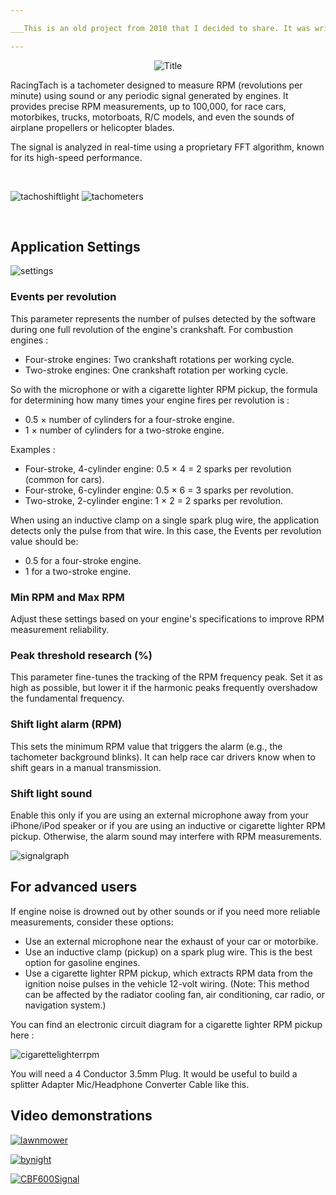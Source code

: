 ```yaml
---

___This is an old project from 2010 that I decided to share. It was written in Objective-C using Xcode 3.2.2 and is compatible with iOS 4.0 and may be later. It was available on the App Store for several years but has not been updated since. Therefore, I am unsure if it still runs on the latest iPhones and iPads (unfortunately, I don't think so...)___

---
```


<p align="center">
  <img src="https://github.com/gerald-guiony/RacingTach/blob/main/Readme/title.png" alt="Title">
</p>

RacingTach is a tachometer designed to measure RPM (revolutions per minute) using sound or any periodic signal generated by engines. It provides precise RPM measurements, up to 100,000, for race cars, motorbikes, trucks, motorboats, R/C models, and even the sounds of airplane propellers or helicopter blades.

The signal is analyzed in real-time using a proprietary FFT algorithm, known for its high-speed performance.

<br/>

![tachoshiftlight](https://github.com/gerald-guiony/RacingTach/blob/main/Readme/tachoshiftlight.png)
![tachometers](https://github.com/gerald-guiony/RacingTach/blob/main/Readme/tachometers.png)

<br/>

## Application Settings

![settings](https://github.com/gerald-guiony/RacingTach/blob/main/Readme/settings.png)

### Events per revolution

This parameter represents the number of pulses detected by the software during one full revolution of the engine's crankshaft. For combustion engines :
* Four-stroke engines: Two crankshaft rotations per working cycle.
* Two-stroke engines: One crankshaft rotation per working cycle.

So with the microphone or with a cigarette lighter RPM pickup, the formula for determining how many times your engine fires per revolution is :
* 0.5 × number of cylinders for a four-stroke engine.
* 1 × number of cylinders for a two-stroke engine.

Examples :
* Four-stroke, 4-cylinder engine: 0.5 × 4 = 2 sparks per revolution (common for cars).
* Four-stroke, 6-cylinder engine: 0.5 × 6 = 3 sparks per revolution.
* Two-stroke, 2-cylinder engine: 1 × 2 = 2 sparks per revolution.

When using an inductive clamp on a single spark plug wire, the application detects only the pulse from that wire. In this case, the Events per revolution value should be:
* 0.5 for a four-stroke engine.
* 1 for a two-stroke engine.

### Min RPM and Max RPM

Adjust these settings based on your engine's specifications to improve RPM measurement reliability.

### Peak threshold research (%)

This parameter fine-tunes the tracking of the RPM frequency peak. Set it as high as possible, but lower it if the harmonic peaks frequently overshadow the fundamental frequency.

### Shift light alarm (RPM)

This sets the minimum RPM value that triggers the alarm (e.g., the tachometer background blinks). It can help race car drivers know when to shift gears in a manual transmission.

### Shift light sound

Enable this only if you are using an external microphone away from your iPhone/iPod speaker or if you are using an inductive or cigarette lighter RPM pickup. Otherwise, the alarm sound may interfere with RPM measurements.

![signalgraph](https://github.com/gerald-guiony/RacingTach/blob/main/Readme/signalgraph.png)


## For advanced users

If engine noise is drowned out by other sounds or if you need more reliable measurements, consider these options:
* Use an external microphone near the exhaust of your car or motorbike.
* Use an inductive clamp (pickup) on a spark plug wire. This is the best option for gasoline engines.
* Use a cigarette lighter RPM pickup, which extracts RPM data from the ignition noise pulses in the vehicle 12-volt wiring. (Note: This method can be affected by the radiator cooling fan, air conditioning, car radio, or navigation system.)

You can find an electronic circuit diagram for a cigarette lighter RPM pickup here :

![cigarettelighterrpm](https://github.com/gerald-guiony/RacingTach/blob/main/Readme/cigarettelighterrpm.JPG)

You will need a 4 Conductor 3.5mm Plug. It would be useful to build a splitter Adapter Mic/Headphone Converter Cable like this.

## Video demonstrations

[![lawnmower](https://github.com/gerald-guiony/RacingTach/blob/main/Readme/lawnmower.png)](https://www.youtube.com/watch?v=1ywL-MMVWf4)

[![bynight](https://github.com/gerald-guiony/RacingTach/blob/main/Readme/bynight.png)](https://www.youtube.com/watch?v=C8LuL2_l4bU)

[![CBF600Signal](https://github.com/gerald-guiony/RacingTach/blob/main/Readme/CBF600Signal.png)](https://www.youtube.com/watch?v=-NW9RWsN3z4)


